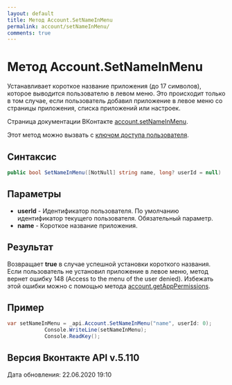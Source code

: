 ```yaml
---
layout: default
title: Метод Account.SetNameInMenu
permalink: account/setNameInMenu/
comments: true
---
```

# Метод Account.SetNameInMenu
Устанавливает короткое название приложения (до 17 символов), которое выводится пользователю в левом меню.
Это происходит только в том случае, если пользователь добавил приложение в левое меню со страницы приложения, списка приложений или настроек.

Страница документации ВКонтакте [account.setNameInMenu](https://vk.com/dev/account.setNameInMenu).

Этот метод можно вызвать с [ключом доступа пользователя](https://vk.com/dev/access_token).

## Синтаксис
``` csharp
public bool SetNameInMenu([NotNull] string name, long? userId = null)
```

## Параметры
+ **userId** - Идентификатор пользователя. По умолчанию идентификатор текущего пользователя. Обязательный параметр.
+ **name** - Короткое название приложения.

## Результат
Возвращает **true** в случае успешной установки короткого названия. 
Если пользователь не установил приложение в левое меню, метод вернет ошибку 148 (Access to the menu of the user denied). 
Избежать этой ошибки можно с помощью метода [account.getAppPermissions](https://vknet.github.io/vk/account/getAppPermissions/).

## Пример
``` csharp
var setNameInMenu = _api.Account.SetNameInMenu("name", userId: 0);
            Console.WriteLine(setNameInMenu);
            Console.ReadKey();
```

## Версия Вконтакте API v.5.110
Дата обновления: 22.06.2020 19:10
